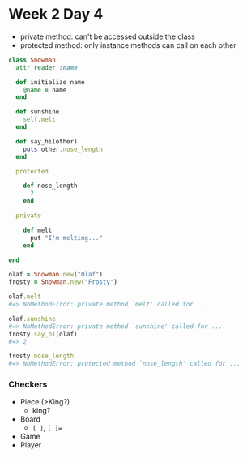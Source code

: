 # Week 2 Day 4

- private method: can't be accessed outside the class
- protected method: only instance methods can call on each other

```ruby
class Snowman
  attr_reader :name

  def initialize name
    @name = name
  end

  def sunshine
    self.melt
  end

  def say_hi(other)
    puts other.nose_length
  end

  protected

    def nose_length
      2
    end

  private

    def melt
      put "I'm melting..."
    end

end

olaf = Snowman.new("Olaf")
frosty = Snowman.new("Frosty")

olaf.melt
#=> NoMethodError: private method `melt' called for ...

olaf.sunshine
#=> NoMethodError: private method `sunshine' called for ...
frosty.say_hi(olaf)
#=> 2

frosty.nose_length
#=> NoMethodError: protected method `nose_length' called for ...
```


### Checkers

- Piece (>King?)
  - king?
- Board
  - `[ ]`, `[ ]=`
- Game
- Player
